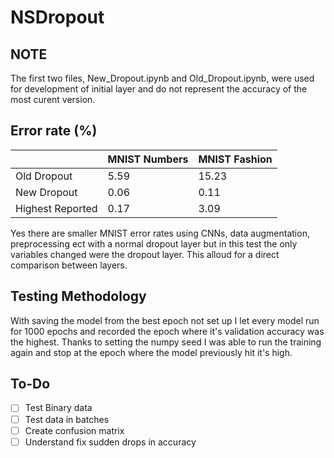 # NSDropout

## NOTE ##
The first two files, New_Dropout.ipynb and Old_Dropout.ipynb, were used for development of initial layer and do not represent the accuracy of the most curent version.

## Error rate (%) ##
   &#xfeff;      | MNIST Numbers | MNIST Fashion
-------------    | ------------- | -------------
Old Dropout      | 5.59          | 15.23
New Dropout      | 0.06          | 0.11
Highest Reported | 0.17          | 3.09

Yes there are smaller MNIST error rates using CNNs, data augmentation, preprocessing ect with a normal dropout layer but in this test the only variables changed were the dropout layer. 
This alloud for a direct comparison between layers.

## Testing Methodology ##

With saving the model from the best epoch not set up I let every model run for 1000 epochs and recorded the epoch where it's validation accuracy was the highest. Thanks to setting the numpy seed I was able to run the training again and stop at the epoch where the model previously hit it's high.

## To-Do ##

- [ ] Test Binary data
- [ ] Test data in batches
- [ ] Create confusion matrix
- [ ] Understand fix sudden drops in accuracy

